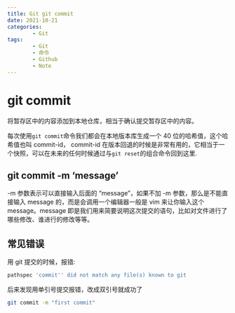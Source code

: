 ```yaml
---
title: Git git commit
date: 2021-10-21
categories:
        - Git
tags:
        - Git
        - 命令
        - Github
        - Note
---
```


# git commit

将暂存区中的内容添加到本地仓库，相当于确认提交暂存区中的内容。

每次使用`git commit`命令我们都会在本地版本库生成一个 40 位的哈希值，这个哈希值也叫 commit-id，
commit-id 在版本回退的时候是非常有用的，它相当于一个快照，可以在未来的任何时候通过与`git reset`的组合命令回到这里.

## git commit -m ‘message’

-m 参数表示可以直接输入后面的 “message”，如果不加 -m 参数，那么是不能直接输入 message 的，而是会调用一个编辑器一般是 vim 来让你输入这个 message。message 即是我们用来简要说明这次提交的语句，比如对文件进行了哪些修改、谁进行的修改等等。

## 常见错误

用 git 提交的时候，报错:

```bash
pathspec 'commit'' did not match any file(s) known to git
```

后来发现用单引号提交报错，改成双引号就成功了

```bash
git commit -m "first commit"
```

